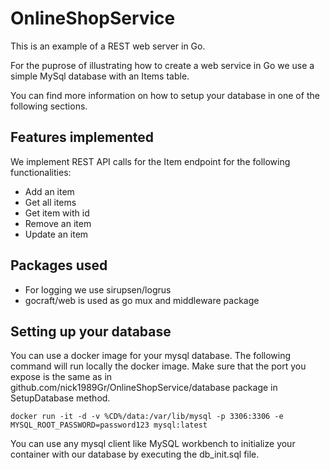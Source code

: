 # OnlineShopService

This is an example of a REST web server in Go.

For the puprose of illustrating how to create a web service in Go we use a simple MySql database with an Items table.

You can find more information on how to setup your database in one of the following sections.

## Features implemented

We implement REST API calls for the Item endpoint for the following functionalities:

- Add an item
- Get all items
- Get item with id
- Remove an item
- Update an item

## Packages used

- For logging we use sirupsen/logrus
- gocraft/web is used as go mux and middleware package

## Setting up your database

You can use a docker image for your mysql database.
The following command will run locally the docker image. Make sure that the port
you expose is the same as in github.com/nick1989Gr/OnlineShopService/database package
in SetupDatabase method.

```
docker run -it -d -v %CD%/data:/var/lib/mysql -p 3306:3306 -e MYSQL_ROOT_PASSWORD=password123 mysql:latest
```

You can use any mysql client like MySQL workbench to initialize your container with our database by executing the db_init.sql file.
